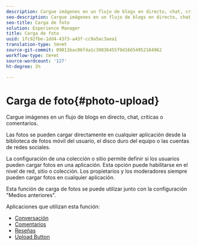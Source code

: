 ```yaml
---
description: Cargue imágenes en un flujo de blogs en directo, chat, críticas o comentarios.
seo-description: Cargue imágenes en un flujo de blogs en directo, chat, críticas o comentarios.
seo-title: Carga de foto
solution: Experience Manager
title: Carga de foto
uuid: 1fc92fbe-1dd4-43f3-a43f-cc9a5ac3aea1
translation-type: tm+mt
source-git-commit: 09011bac06f4a1c39836455f9d16654952184962
workflow-type: tm+mt
source-wordcount: '127'
ht-degree: 3%

---
```



# Carga de foto{#photo-upload}

Cargue imágenes en un flujo de blogs en directo, chat, críticas o comentarios.

Las fotos se pueden cargar directamente en cualquier aplicación desde la biblioteca de fotos móvil del usuario, el disco duro del equipo o las cuentas de redes sociales.

La configuración de una colección o sitio permite definir si los usuarios pueden cargar fotos en una aplicación. Esta opción puede habilitarse en el nivel de red, sitio o colección. Los propietarios y los moderadores siempre pueden cargar fotos en cualquier aplicación.

Esta función de carga de fotos se puede utilizar junto con la configuración &quot;Medios anteriores&quot;.

Aplicaciones que utilizan esta función:

* [Conversación](/help/using/c-about-apps/c-chat-app/c-chat-app.md#c_chat_app)
* [Comentarios](/help/using/c-about-apps/c-comments/c-comments.md)
* [Reseñas](/help/using/c-about-apps/c-reviews-app/c-reviews-app.md#c_reviews_app)
* [Upload Button](/help/using/c-about-apps/c-upload-button-app/c-upload-button-app.md#c_upload_button_app)

